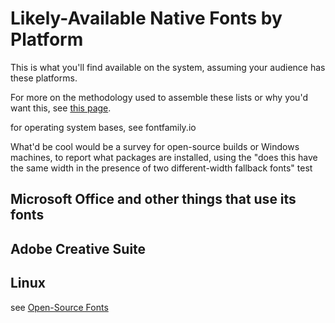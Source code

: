 # Likely-Available Native Fonts by Platform

This is what you'll find available on the system, assuming your audience has these platforms.

For more on the methodology used to assemble these lists or why you'd want this, see [this page](d40fbcaa-8ee7-40e2-a452-01fc09fce38e.md).

for operating system bases, see fontfamily.io

What'd be cool would be a survey for open-source builds or Windows machines, to report what packages are installed, using the "does this have the same width in the presence of two different-width fallback fonts" test

## Microsoft Office and other things that use its fonts

## Adobe Creative Suite

## Linux

see [Open-Source Fonts](9f5e8421-3c80-46a3-af40-e9aea0fdb5c4.md)
